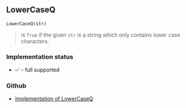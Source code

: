 ## LowerCaseQ

```
LowerCaseQ(str)
```

> is `True` if the given `str` is a string which only contains lower case characters.
 






### Implementation status

* &#x2705; - full supported

### Github

* [Implementation of LowerCaseQ](https://github.com/axkr/symja_android_library/blob/master/symja_android_library/matheclipse-core/src/main/java/org/matheclipse/core/builtin/StringFunctions.java#L942) 
